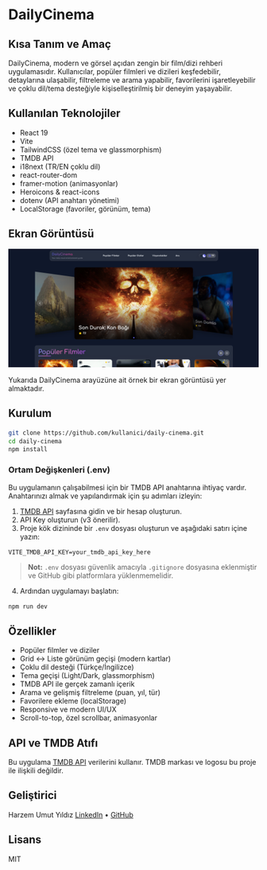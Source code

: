 
# DailyCinema

## Kısa Tanım ve Amaç
DailyCinema, modern ve görsel açıdan zengin bir film/dizi rehberi uygulamasıdır. Kullanıcılar, popüler filmleri ve dizileri keşfedebilir, detaylarına ulaşabilir, filtreleme ve arama yapabilir, favorilerini işaretleyebilir ve çoklu dil/tema desteğiyle kişiselleştirilmiş bir deneyim yaşayabilir.

## Kullanılan Teknolojiler
- React 19
- Vite
- TailwindCSS (özel tema ve glassmorphism)
- TMDB API
- i18next (TR/EN çoklu dil)
- react-router-dom
- framer-motion (animasyonlar)
- Heroicons & react-icons
- dotenv (API anahtarı yönetimi)
- LocalStorage (favoriler, görünüm, tema)

## Ekran Görüntüsü
![DailyCinema Demo](public/demo.png)

Yukarıda DailyCinema arayüzüne ait örnek bir ekran görüntüsü yer almaktadır.

## Kurulum
```bash
git clone https://github.com/kullanici/daily-cinema.git
cd daily-cinema
npm install
````

### Ortam Değişkenleri (.env)

Bu uygulamanın çalışabilmesi için bir TMDB API anahtarına ihtiyaç vardır. Anahtarınızı almak ve yapılandırmak için şu adımları izleyin:

1. [TMDB API](https://developer.themoviedb.org/docs/getting-started) sayfasına gidin ve bir hesap oluşturun.
2. API Key oluşturun (v3 önerilir).
3. Proje kök dizininde bir `.env` dosyası oluşturun ve aşağıdaki satırı içine yazın:

```env
VITE_TMDB_API_KEY=your_tmdb_api_key_here
```

> **Not:** `.env` dosyası güvenlik amacıyla `.gitignore` dosyasına eklenmiştir ve GitHub gibi platformlara yüklenmemelidir.

4. Ardından uygulamayı başlatın:

```bash
npm run dev
```

## Özellikler

* Popüler filmler ve diziler
* Grid ↔ Liste görünüm geçişi (modern kartlar)
* Çoklu dil desteği (Türkçe/İngilizce)
* Tema geçişi (Light/Dark, glassmorphism)
* TMDB API ile gerçek zamanlı içerik
* Arama ve gelişmiş filtreleme (puan, yıl, tür)
* Favorilere ekleme (localStorage)
* Responsive ve modern UI/UX
* Scroll-to-top, özel scrollbar, animasyonlar

## API ve TMDB Atıfı

Bu uygulama [TMDB API](https://www.themoviedb.org/) verilerini kullanır. TMDB markası ve logosu bu proje ile ilişkili değildir.

## Geliştirici

Harzem Umut Yıldız
[LinkedIn](https://www.linkedin.com/in/harzem-umut-y%C4%B1ld%C4%B1z-2356801b7/) • [GitHub](https://github.com/HarzemYldz)

## Lisans

MIT


